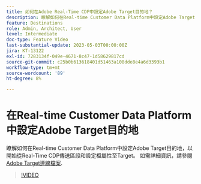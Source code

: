 ```yaml
---
title: 如何在Adobe Real-Time CDP中設定Adobe Target目的地？
description: 瞭解如何在Real-time Customer Data Platform中設定Adobe Target目的地，以開始從Real-Time CDP傳送區段和設定檔屬性至Target。
feature: Destinations
role: Admin, Architect, User
level: Intermediate
doc-type: Feature Video
last-substantial-update: 2023-05-03T00:00:00Z
jira: KT-13122
exl-id: 7283134f-049e-4671-8c47-1d58629817cd
source-git-commit: c25b0b613618401d51463a108dde8e4a6d3393b1
workflow-type: tm+mt
source-wordcount: '89'
ht-degree: 8%

---
```


# 在Real-time Customer Data Platform中設定Adobe Target目的地

瞭解如何在Real-time Customer Data Platform中設定Adobe Target目的地，以開始從Real-Time CDP傳送區段和設定檔屬性至Target。 如需詳細資訊，請參閱 [Adobe Target連線檔案](https://experienceleague.adobe.com/docs/experience-platform/destinations/catalog/personalization/adobe-target-connection.html?lang=zh-Hant).

>[!VIDEO](https://video.tv.adobe.com/v/3418799/?learn=on)
